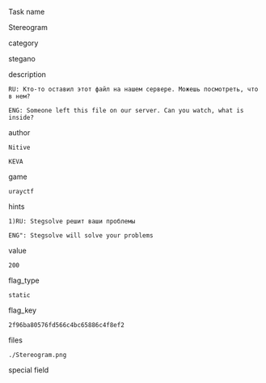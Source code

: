 Task name

   Stereogram

category

   stegano

description

    RU: Кто-то оставил этот файл на нашем сервере. Можешь посмотреть, что в нем?

    ENG: Someone left this file on our server. Can you watch, what is inside?

author

    Nitive

    KEVA

game

    urayctf

hints

    1)RU: Stegsolve решит ваши проблемы

    ENG": Stegsolve will solve your problems

value

    200

flag_type

    static

flag_key

    2f96ba80576fd566c4bc65886c4f8ef2

files

    ./Stereogram.png

special field

    


